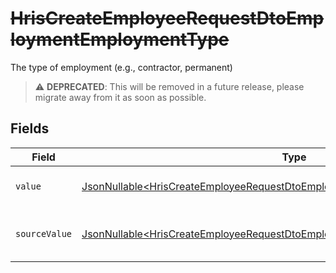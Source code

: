 # ~~HrisCreateEmployeeRequestDtoEmploymentEmploymentType~~

The type of employment (e.g., contractor, permanent)

> :warning: **DEPRECATED**: This will be removed in a future release, please migrate away from it as soon as possible.


## Fields

| Field                                                                                                                                                                        | Type                                                                                                                                                                         | Required                                                                                                                                                                     | Description                                                                                                                                                                  | Example                                                                                                                                                                      |
| ---------------------------------------------------------------------------------------------------------------------------------------------------------------------------- | ---------------------------------------------------------------------------------------------------------------------------------------------------------------------------- | ---------------------------------------------------------------------------------------------------------------------------------------------------------------------------- | ---------------------------------------------------------------------------------------------------------------------------------------------------------------------------- | ---------------------------------------------------------------------------------------------------------------------------------------------------------------------------- |
| `value`                                                                                                                                                                      | [JsonNullable\<HrisCreateEmployeeRequestDtoEmploymentEmploymentTypeValue>](../../models/components/HrisCreateEmployeeRequestDtoEmploymentEmploymentTypeValue.md)             | :heavy_minus_sign:                                                                                                                                                           | The type of the employment.                                                                                                                                                  | permanent                                                                                                                                                                    |
| `sourceValue`                                                                                                                                                                | [JsonNullable\<HrisCreateEmployeeRequestDtoEmploymentEmploymentTypeSourceValue>](../../models/components/HrisCreateEmployeeRequestDtoEmploymentEmploymentTypeSourceValue.md) | :heavy_minus_sign:                                                                                                                                                           | The source value of the employment type.                                                                                                                                     | Permanent                                                                                                                                                                    |